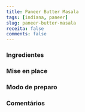 ```yaml
---
title: Paneer Butter Masala
tags: [indiana, paneer]
slug: paneer-butter-masala
receita: false
comments: false
---
```


### Ingredientes



### Mise en place




### Modo de preparo




### Comentários


